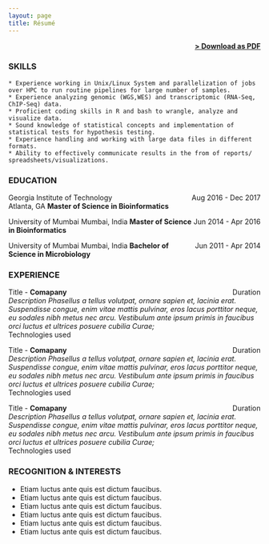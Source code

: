 ```yaml
---
layout: page
title: Résumé
---
```


<span style="float: right; "><a href="{{ '/assets/KhushbuResume.pdf' | prepend: site.baseurl }}"><strong>> Download as PDF</strong></a> </span>
<br>

### SKILLS
``` 
* Experience working in Unix/Linux System and parallelization of jobs over HPC to run routine pipelines for large number of samples.
* Experience analyzing genomic (WGS,WES) and transcriptomic (RNA-Seq, ChIP-Seq) data.
* Proficient coding skills in R and bash to wrangle, analyze and visualize data.
* Sound knowledge of statistical concepts and implementation of statistical tests for hypothesis testing.
* Experience handling and working with large data files in different formats.
* Ability to effectively communicate results in the from of reports/ spreadsheets/visualizations.

```  

### EDUCATION

Georgia Institute of Technology<span style="float: right; ">Aug 2016 - Dec 2017</span>  
Atlanta, GA
**Master of Science in Bioinformatics**
 
University of Mumbai<span style="float: right; ">Jun 2014 - Apr 2016</span> 
Mumbai, India
**Master of Science in Bioinformatics**

University of Mumbai<span style="float: right; ">Jun 2011 - Apr 2014</span> 
Mumbai, India
**Bachelor of Science in Microbiology** 

### EXPERIENCE

Title - **Comapany** <span style="float: right; ">Duration</span>  
_Description Phasellus a tellus volutpat, ornare sapien et, lacinia erat. Suspendisse congue, enim vitae mattis pulvinar, eros lacus porttitor neque, eu sodales nibh metus nec arcu. Vestibulum ante ipsum primis in faucibus orci luctus et ultrices posuere cubilia Curae;_  
Technologies used  

 
Title - **Comapany** <span style="float: right; ">Duration</span>  
_Description Phasellus a tellus volutpat, ornare sapien et, lacinia erat. Suspendisse congue, enim vitae mattis pulvinar, eros lacus porttitor neque, eu sodales nibh metus nec arcu. Vestibulum ante ipsum primis in faucibus orci luctus et ultrices posuere cubilia Curae;_  
Technologies used  

Title - **Comapany** <span style="float: right; ">Duration</span>  
_Description Phasellus a tellus volutpat, ornare sapien et, lacinia erat. Suspendisse congue, enim vitae mattis pulvinar, eros lacus porttitor neque, eu sodales nibh metus nec arcu. Vestibulum ante ipsum primis in faucibus orci luctus et ultrices posuere cubilia Curae;_  
Technologies used  


### RECOGNITION & INTERESTS

- Etiam luctus ante quis est dictum faucibus.
- Etiam luctus ante quis est dictum faucibus.
- Etiam luctus ante quis est dictum faucibus.
- Etiam luctus ante quis est dictum faucibus.
- Etiam luctus ante quis est dictum faucibus.
- Etiam luctus ante quis est dictum faucibus.
